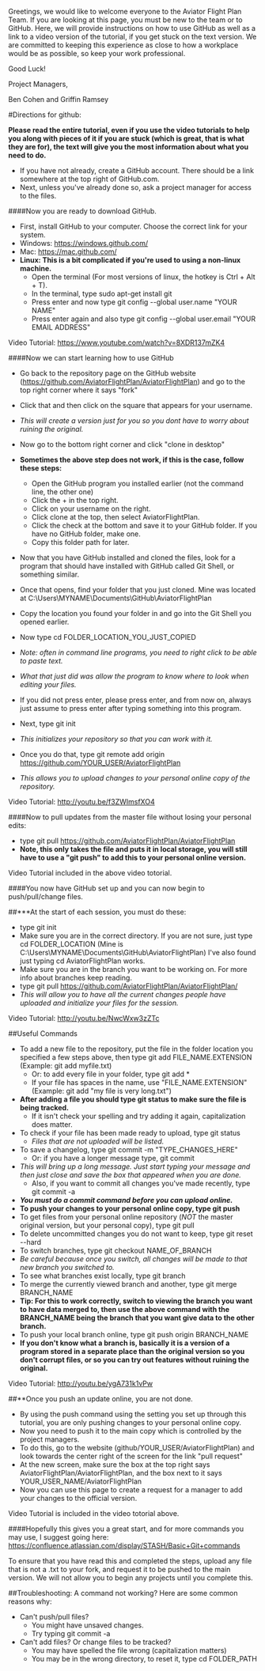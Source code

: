 Greetings, we would like to welcome everyone to the Aviator Flight Plan Team. 
If you are looking at this page, you must be new to the team or to GitHub.
Here, we will provide instructions on how to use GitHub as well as a link to a video version of the tutorial, if you get stuck on the text version.
We are committed to keeping this experience as close to how a workplace would be as possible,
so keep your work professional.


Good Luck!

Project Managers,

Ben Cohen and Griffin Ramsey

#Directions for github:

__Please read the entire tutorial, even if you use the video tutorials to help you along with pieces of it if you are stuck (which is great, that is what they are for), the text will give you the most information about what you need to do.__

* If you have not already, create a GitHub account. There should be a link somewhere at the top right of GitHub.com.
* Next, unless you've already done so, ask a project manager for access to the files.

####Now you are ready to download GitHub.
* First, install GitHub to your computer. Choose the correct link for your system.
* Windows: https://windows.github.com/
* Mac: https://mac.github.com/
* __Linux: This is a bit complicated if you're used to using a non-linux machine.__
  * Open the terminal (For most versions of linux, the hotkey is Ctrl + Alt + T).
  * In the terminal, type sudo apt-get install git
  * Press enter and now type git config --global user.name "YOUR NAME"
  * Press enter again and also type git config --global user.email "YOUR EMAIL ADDRESS"
  
Video Tutorial: https://www.youtube.com/watch?v=8XDR137mZK4

####Now we can start learning how to use GitHub
* Go back to the repository page on the GitHub website (https://github.com/AviatorFlightPlan/AviatorFlightPlan) and go to the top right corner where it says "fork"
* Click that and then click on the square that appears for your username.
* _This will create a version just for you so you dont have to worry about ruining the original._
* Now go to the bottom right corner and click "clone in desktop"
* __Sometimes the above step does not work, if this is the case, follow these steps:__
    * Open the GitHub program you installed earlier (not the command line, the other one)
    * Click the + in the top right.
    * Click on your username on the right.
    * Click clone at the top, then select AviatorFlightPlan.
    * Click the check at the bottom and save it to your GitHub folder. If you have no GitHub folder, make one.
    * Copy this folder path for later.

* Now that you have GitHub installed and cloned the files, look for a program that should have installed with GitHub called Git Shell, or something similar.
* Once that opens, find your folder that you just cloned. Mine was located at C:\Users\MYNAME\Documents\GitHub\AviatorFlightPlan
* Copy the location you found your folder in and go into the Git Shell you opened earlier.
* Now type cd FOLDER_LOCATION_YOU_JUST_COPIED
* _Note: often in command line programs, you need to right click to be able to paste text._
* _What that just did was allow the program to know where to look when editing your files._
* If you did not press enter, please press enter, and from now on, always just assume to press enter after typing something into this program.
* Next, type git init
* _This initializes your repository so that you can work with it._
* Once you do that, type git remote add origin https://github.com/YOUR_USER/AviatorFlightPlan
* _This allows you to upload changes to your personal online copy of the repository._

Video Tutorial: http://youtu.be/f3ZWImsfXO4

####Now to pull updates from the master file without losing your personal edits:
* type git pull https://github.com/AviatorFlightPlan/AviatorFlightPlan
* __Note, this only takes the file and puts it in local storage, you will still have to use a "git push" to add this to your personal online version.__

Video Tutorial included in the above video totorial.

####You now have GitHub set up and you can now begin to push/pull/change files.

##***At the start of each session, you must do these:
* type git init
* Make sure you are in the correct directory. If you are not sure, just type cd FOLDER_LOCATION (Mine is C:\Users\MYNAME\Documents\GitHub\AviatorFlightPlan) I've also found just typing cd AviatorFlightPlan works.
* Make sure you are in the branch you want to be working on. For more info about branches keep reading.
* type git pull https://github.com/AviatorFlightPlan/AviatorFlightPlan/
* _This will allow you to have all the current changes people have uploaded and initialize your files for the session._

Video Tutorial: http://youtu.be/NwcWxw3zZTc

##Useful Commands
* To add a new file to the repository, put the file in the folder location you specified a few steps above, then type git add FILE_NAME.EXTENSION (Example: git add myfile.txt)
  * Or: to add every file in your folder, type git add *
  * If your file has spaces in the name, use "FILE_NAME.EXTENSION" (Example: git add "my file is very long.txt")
* __After adding a file you should type git status to make sure the file is being tracked.__
    * If it isn't check your spelling and try adding it again, capitalization does matter.
* To check if your file has been made ready to upload, type git status
  * _Files that are not uploaded will be listed._
* To save a changelog, type git commit -m "TYPE_CHANGES_HERE"
  * Or: if you have a longer message type, git commit
* _This will bring up a long message. Just start typing your message and then just close and save the box that appeared when you are done._
  * Also, if you want to commit all changes you've made recently, type git commit -a
* __*You must do a commit command before you can upload online.*__
* __To push your changes to your personal online copy, type git push__
* To get files from your personal online repository (_NOT_ the master original version, but your personal copy), type git pull
* To delete uncommitted changes you do not want to keep, type git reset --hard
* To switch branches, type git checkout NAME_OF_BRANCH
* _Be careful because once you switch, all changes will be made to that new branch you switched to._
* To see what branches exist locally, type git branch
* To merge the currently viewed branch and another, type git merge BRANCH_NAME
* __Tip: For this to work correctly, switch to viewing the branch you want to have data merged to, then use the above command with the BRANCH_NAME being the branch that you want give data to the other branch.__
* To push your local branch online, type git push origin BRANCH_NAME
* __If you don't know what a branch is, basically it is a version of a program stored in a separate place than the original version so you don't corrupt files, or so you can try out features without ruining the original.__
   
Video Tutorial: http://youtu.be/ygA731k1vPw
 
##**Once you push an update online, you are not done.
* By using the push command using the setting you set up through this tutorial, you are only pushing changes to your personal online copy.
* Now you need to push it to the main copy which is controlled by the project managers.
* To do this, go to the website (github/YOUR_USER/AviatorFlightPlan) and look towards the center right of the screen for the link "pull request"
* At the new screen, make sure the box at the top right says AviatorFlightPlan/AviatorFlightPlan, and the box next to it says YOUR_USER_NAME/AviatorFlightPlan
* Now you can use this page to create a request for a manager to add your changes to the official version.

Video Tutorial is included in the video totorial above.

####Hopefully this gives you a great start, and for more commands you may use, I suggest going here: https://confluence.atlassian.com/display/STASH/Basic+Git+commands
    
To ensure that you have read this and completed the steps, upload any file that is not a .txt to your fork, and request it to be pushed to the main version. We will not allow you to begin any projects until you complete this.
    
##Troubleshooting:
A command not working? Here are some common reasons why:
* Can't push/pull files?
    * You might have unsaved changes.
    * Try typing git commit -a
* Can't add files? Or change files to be tracked?
    * You may have spelled the file wrong (capitalization matters)
    * You may be in the wrong directory, to reset it, type cd FOLDER_PATH
